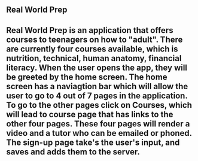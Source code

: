  Real World Prep
---
Real World Prep is an application that offers courses to teenagers on how to "adult". There are currently four courses
available, which is nutrition, technical, human anatomy, financial literacy. When the user opens the app, they will be greeted 
by the home screen. The home screen has a naviagtion bar which will allow the user to go to 4 out of 7 pages in the application.
To go to the other pages click on Courses, which will lead to course page that has links to the other four pages. These four
pages will render a video and a tutor who can be emailed or phoned. The sign-up page take's the user's input, and saves and
adds them to the server.
---
